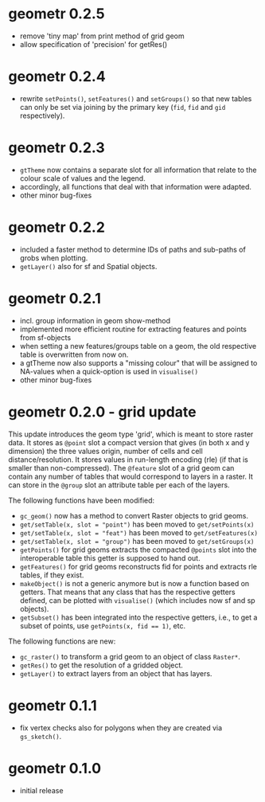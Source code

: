 # geometr 0.2.5

- remove 'tiny map' from print method of grid geom
- allow specification of 'precision' for getRes()

# geometr 0.2.4

- rewrite `setPoints()`, `setFeatures()` and `setGroups()` so that new tables can only be set via joining by the primary key (`fid`, `fid` and  `gid` respectively).


# geometr 0.2.3

- `gtTheme` now contains a separate slot for all information that relate to the colour scale of values and the legend.
- accordingly, all functions that deal with that information were adapted.
- other minor bug-fixes

# geometr 0.2.2

- included a faster method to determine IDs of paths and sub-paths of grobs when plotting.
- `getLayer()` also for sf and Spatial objects.

# geometr 0.2.1

- incl. group information in geom show-method
- implemented more efficient routine for extracting features and points from sf-objects
- when setting a new features/groups table on a geom, the old respective table is overwritten from now on.
- a gtTheme now also supports a "missing colour" that will be assigned to NA-values when a quick-option is used in `visualise()`
- other minor bug-fixes

# geometr 0.2.0 - grid update

This update introduces the geom type 'grid', which is meant to store raster data. It stores as `@point` slot a compact version that gives (in both x and y dimension) the three values origin, number of cells and cell distance/resolution. It stores values in run-length encoding (rle) (if that is smaller than non-compressed). The `@feature` slot of a grid geom can contain any number of tables that would correspond to layers in a raster. It can store in the `@group` slot an attribute table per each of the layers.

The following functions have been modified:

- `gc_geom()` now has a method to convert Raster objects to grid geoms.
- `get/setTable(x, slot = "point")` has been moved to `get/setPoints(x)`
- `get/setTable(x, slot = "feat")` has been moved to `get/setFeatures(x)`
- `get/setTable(x, slot = "group")` has been moved to `get/setGroups(x)`
- `getPoints()` for grid geoms extracts the compacted `@points` slot into the interoperable table this getter is supposed to hand out.
- `getFeatures()` for grid geoms reconstructs fid for points and extracts rle tables, if they exist.
- `makeObject()` is not a generic anymore but is now a function based on getters. That means that any class that has the respective getters defined, can be plotted with `visualise()` (which includes now sf and sp objects).
- `getSubset()` has been integrated into the respective getters, i.e., to get a subset of points, use `getPoints(x, fid == 1)`, etc.

The following functions are new:

- `gc_raster()` to transform a grid geom to an object of class `Raster*`.
- `getRes()` to get the resolution of a gridded object.
- `getLayer()` to extract layers from an object that has layers.

# geometr 0.1.1

- fix vertex checks also for polygons when they are created via `gs_sketch()`.

# geometr 0.1.0

- initial release
